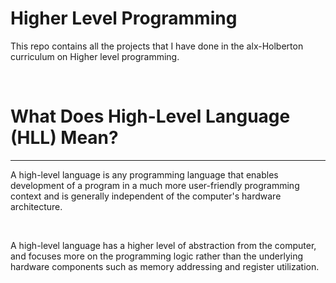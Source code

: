 <h1>Higher Level Programming</h1>

<p>This repo contains all the projects that I have done in the alx-Holberton curriculum on Higher level programming.</p> <br>
<h1> What Does High-Level Language (HLL) Mean?</h1><hr>
<p> A high-level language is any programming language that enables development of a program in a much more user-friendly programming context and is generally independent of the computer's hardware architecture.</p><br>
<p>A high-level language has a higher level of abstraction from the computer, and focuses more on the programming logic rather than the underlying hardware components such as memory addressing and register utilization.</p>
